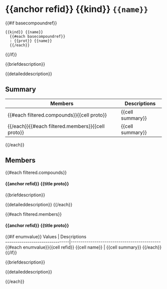 # {{anchor refid}} {{kind}} `{{name}}`

{{#if basecompoundref}}
```
{{kind}} {{name}}
  {{#each basecompoundref}}
  : {{prot}} {{name}}
  {{/each}}
```  
{{/if}}

{{briefdescription}}

{{detaileddescription}}

## Summary

 Members                        | Descriptions                                
--------------------------------|---------------------------------------------
{{#each filtered.compounds}}{{cell proto}}        | {{cell summary}}
{{/each}}{{#each filtered.members}}{{cell proto}} | {{cell summary}}
{{/each}}

## Members

{{#each filtered.compounds}}
#### {{anchor refid}} {{title proto}}

{{briefdescription}}

{{detaileddescription}}
{{/each}}

{{#each filtered.members}}
#### {{anchor refid}} {{title proto}}

{{#if enumvalue}}
 Values                         | Descriptions                                
--------------------------------|---------------------------------------------
{{#each enumvalue}}{{cell refid}} {{cell name}}            | {{cell summary}}
{{/each}}
{{/if}}

{{briefdescription}}

{{detaileddescription}}

{{/each}}
